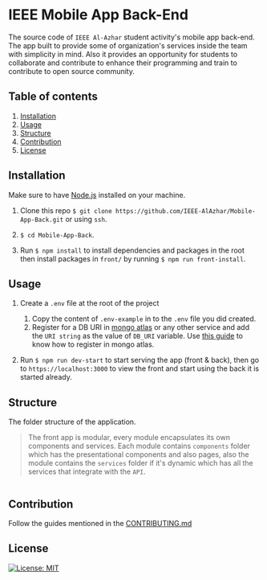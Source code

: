 # IEEE Mobile App Back-End

The source code of `IEEE Al-Azhar` student activity's mobile app back-end. The app built to provide some of organization's services inside the team with simplicity in mind. Also it provides an opportunity for students to collaborate and contribute to enhance their programming and train to contribute to open source community.

## Table of contents

1. [Installation](#install)
1. [Usage](#use)
1. [Structure](#structure)
1. [Contribution](#contribution)
1. [License](#license)

## Installation

Make sure to have [Node.js](https://nodejs.org/en/download/) installed on your machine.

1. Clone this repo `$ git clone https://github.com/IEEE-AlAzhar/Mobile-App-Back.git` or using `ssh`.

2. `$ cd Mobile-App-Back`.

3. Run `$ npm install` to install dependencies and packages in the root then install packages in `front/` by running `$ npm run front-install`.

## Usage

1. Create a `.env` file at the root of the project

   1. Copy the content of `.env-example` in to the `.env` file you did created.
   1. Register for a DB URI in [mongo atlas](https://account.mongodb.com/) or any other service and add the `URI string` as the value of `DB_URI` variable. Use [this guide](https://docs.atlas.mongodb.com/getting-started/) to know how to register in mongo atlas.

1. Run `$ npm run dev-start` to start serving the app (front & back), then go to `https://localhost:3000` to view the front and start using the back it is started already.

## Structure

The folder structure of the application.

> The front app is modular, every module encapsulates its own components and services. Each module contains `components` folder which has the presentational components and also pages, also the module contains the `services` folder if it's dynamic which has all the services that integrate with the `API`.

```

```

## Contribution

Follow the guides mentioned in the [CONTRIBUTING.md](CONTRIBUTING.md)

## License

[![License: MIT](https://img.shields.io/badge/License-MIT-yellow.svg)](https://opensource.org/licenses/MIT)
